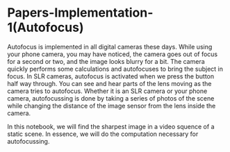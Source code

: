 # Papers-Implementation-1(Autofocus)

Autofocus is implemented in all digital cameras these days.
While using your phone camera, you may have noticed, the camera goes out of focus for a second or two, and the image looks blurry for a bit. The camera quickly performs some calculations and autofocuses to bring the subject in focus.
In SLR cameras, autofocus is activated when we press the button half way through. You can see and hear parts of the lens moving as the camera tries to autofocus.
Whether it is an SLR camera or your phone camera, autofocussing is done by taking a series of photos of the scene while changing the distance of the image sensor from the lens inside the camera.

In this notebook, we will find the sharpest image in a video squence of a static scene. In essence, we will do the computation necessary for autofocussing.
